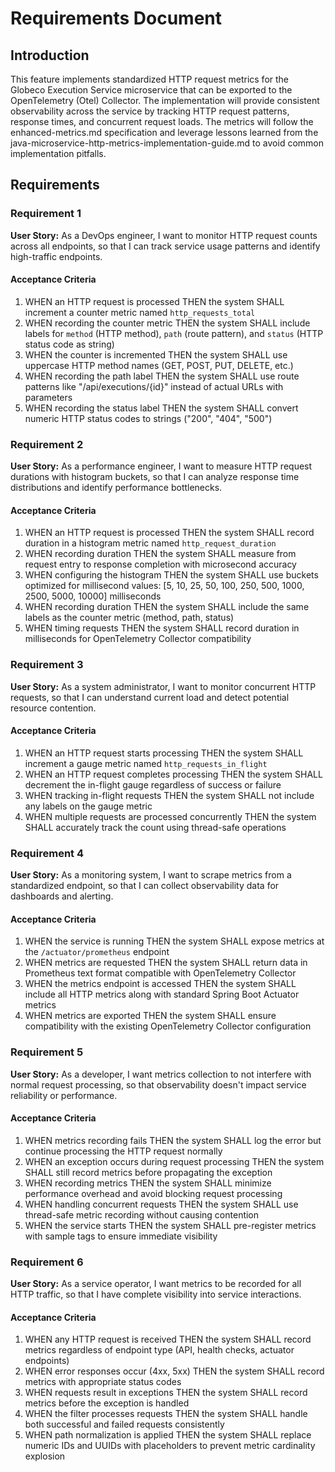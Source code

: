 # Requirements Document

## Introduction

This feature implements standardized HTTP request metrics for the Globeco Execution Service microservice that can be exported to the OpenTelemetry (Otel) Collector. The implementation will provide consistent observability across the service by tracking HTTP request patterns, response times, and concurrent request loads. The metrics will follow the enhanced-metrics.md specification and leverage lessons learned from the java-microservice-http-metrics-implementation-guide.md to avoid common implementation pitfalls.

## Requirements

### Requirement 1

**User Story:** As a DevOps engineer, I want to monitor HTTP request counts across all endpoints, so that I can track service usage patterns and identify high-traffic endpoints.

#### Acceptance Criteria

1. WHEN an HTTP request is processed THEN the system SHALL increment a counter metric named `http_requests_total`
2. WHEN recording the counter metric THEN the system SHALL include labels for `method` (HTTP method), `path` (route pattern), and `status` (HTTP status code as string)
3. WHEN the counter is incremented THEN the system SHALL use uppercase HTTP method names (GET, POST, PUT, DELETE, etc.)
4. WHEN recording the path label THEN the system SHALL use route patterns like "/api/executions/{id}" instead of actual URLs with parameters
5. WHEN recording the status label THEN the system SHALL convert numeric HTTP status codes to strings ("200", "404", "500")

### Requirement 2

**User Story:** As a performance engineer, I want to measure HTTP request durations with histogram buckets, so that I can analyze response time distributions and identify performance bottlenecks.

#### Acceptance Criteria

1. WHEN an HTTP request is processed THEN the system SHALL record duration in a histogram metric named `http_request_duration`
2. WHEN recording duration THEN the system SHALL measure from request entry to response completion with microsecond accuracy
3. WHEN configuring the histogram THEN the system SHALL use buckets optimized for millisecond values: [5, 10, 25, 50, 100, 250, 500, 1000, 2500, 5000, 10000] milliseconds
4. WHEN recording duration THEN the system SHALL include the same labels as the counter metric (method, path, status)
5. WHEN timing requests THEN the system SHALL record duration in milliseconds for OpenTelemetry Collector compatibility

### Requirement 3

**User Story:** As a system administrator, I want to monitor concurrent HTTP requests, so that I can understand current load and detect potential resource contention.

#### Acceptance Criteria

1. WHEN an HTTP request starts processing THEN the system SHALL increment a gauge metric named `http_requests_in_flight`
2. WHEN an HTTP request completes processing THEN the system SHALL decrement the in-flight gauge regardless of success or failure
3. WHEN tracking in-flight requests THEN the system SHALL not include any labels on the gauge metric
4. WHEN multiple requests are processed concurrently THEN the system SHALL accurately track the count using thread-safe operations

### Requirement 4

**User Story:** As a monitoring system, I want to scrape metrics from a standardized endpoint, so that I can collect observability data for dashboards and alerting.

#### Acceptance Criteria

1. WHEN the service is running THEN the system SHALL expose metrics at the `/actuator/prometheus` endpoint
2. WHEN metrics are requested THEN the system SHALL return data in Prometheus text format compatible with OpenTelemetry Collector
3. WHEN the metrics endpoint is accessed THEN the system SHALL include all HTTP metrics along with standard Spring Boot Actuator metrics
4. WHEN metrics are exported THEN the system SHALL ensure compatibility with the existing OpenTelemetry Collector configuration

### Requirement 5

**User Story:** As a developer, I want metrics collection to not interfere with normal request processing, so that observability doesn't impact service reliability or performance.

#### Acceptance Criteria

1. WHEN metrics recording fails THEN the system SHALL log the error but continue processing the HTTP request normally
2. WHEN an exception occurs during request processing THEN the system SHALL still record metrics before propagating the exception
3. WHEN recording metrics THEN the system SHALL minimize performance overhead and avoid blocking request processing
4. WHEN handling concurrent requests THEN the system SHALL use thread-safe metric recording without causing contention
5. WHEN the service starts THEN the system SHALL pre-register metrics with sample tags to ensure immediate visibility

### Requirement 6

**User Story:** As a service operator, I want metrics to be recorded for all HTTP traffic, so that I have complete visibility into service interactions.

#### Acceptance Criteria

1. WHEN any HTTP request is received THEN the system SHALL record metrics regardless of endpoint type (API, health checks, actuator endpoints)
2. WHEN error responses occur (4xx, 5xx) THEN the system SHALL record metrics with appropriate status codes
3. WHEN requests result in exceptions THEN the system SHALL record metrics before the exception is handled
4. WHEN the filter processes requests THEN the system SHALL handle both successful and failed requests consistently
5. WHEN path normalization is applied THEN the system SHALL replace numeric IDs and UUIDs with placeholders to prevent metric cardinality explosion